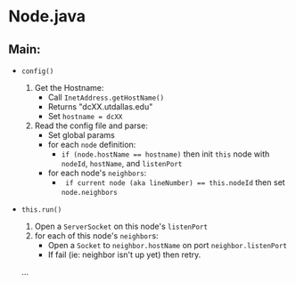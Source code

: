 # Node.java
## Main:

- `config()`

    1. Get the Hostname:
        - Call `InetAddress.getHostName()`
        - Returns "dcXX.utdallas.edu"
        - Set `hostname = dcXX`
    2. Read the config file and parse:
        - Set global params
        - for each `node` definition:
            - `if (node.hostName == hostname)` then init `this` node with `nodeId`, `hostName`, and `listenPort`
        - for each node's `neighbors`:
            - ` if current node (aka lineNumber) == this.nodeId` then set `node.neighbors`

- `this.run()`
    
    1. Open a `ServerSocket` on this node's `listenPort`
    2. for each of this node's `neighbor`s:
        - Open a `Socket` to `neighbor.hostName` on port `neighbor.listenPort`
        - If fail (ie: neighbor isn't up yet) then retry.
    
    ...
